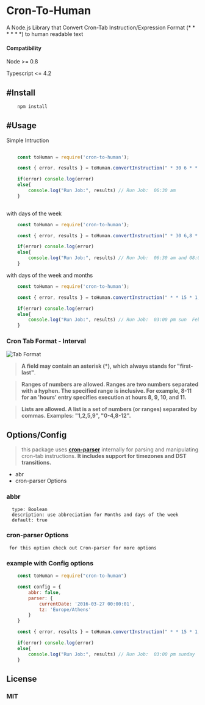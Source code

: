# Cron-To-Human
A Node.js Library that Convert Cron-Tab Instruction/Expression Format (* * * * * *) to human readable text
 
#### Compatibility
Node >= 0.8

Typescript <= 4.2

## #Install

``` js
    npm install 
```

## #Usage
Simple Intruction

``` js
    
    const toHuman = require('cron-to-human');

    const { error, results } = toHuman.convertInstruction(" * 30 6 * * * ");

    if(error) console.log(error)
    else{
        console.log("Run Job:", results) // Run Job:  06:30 am 
    }
      
```
with days of the week

``` js
    const toHuman = require('cron-to-human');

    const { error, results } = toHuman.convertInstruction(" * 30 6,8 * * 1,7 ");

    if(error) console.log(error)
    else{
        console.log("Run Job:", results) // Run Job:  06:30 am and 08:00 am   sun and mon
    }

```
with days of the week and months
``` js
    const toHuman = require('cron-to-human');

    const { error, results } = toHuman.convertInstruction(" * * 15 * 1,3,7 7 ");

    if(error) console.log(error)
    else{
        console.log("Run Job:", results) // Run Job:  03:00 pm sun  Feb, Apr and Aug
    }

```

### Cron Tab Format - Interval 

 ![Tab Format](https://github.com/vwedesam/images/blob/main/cron-to-human/Screenshot%202021-03-13%20224849.png)

>  __A field may contain an asterisk (*), which always stands for "first-last"__. 
 
>  __Ranges of numbers are allowed. Ranges are two numbers separated with a hyphen. The specified range is inclusive. For example, 8-11 for an 'hours' entry specifies execution at hours 8, 9, 10, and 11.__

>  __Lists are allowed. A list is a set of numbers (or ranges) separated by commas. Examples: "1,2,5,9", "0-4,8-12".__
>  

## Options/Config

>   this package uses __[cron-parser](https://www.npmjs.com/package/cron-parser)__ internally for parsing and manipulating cron-tab instructions. __It includes support for timezones and DST transitions.__ 
 
 * abr
 * cron-parser Options

 ### abbr
      type: Boolean
      description: use abbreciation for Months and days of the week
      default: true
      
 ### cron-parser Options
     for this option check out Cron-parser for more options
      
### example with Config options

``` js
    const toHuman = require("cron-to-human")

    const config = {
        abbr: false,
        parser: {
            currentDate: '2016-03-27 00:00:01',
            tz: 'Europe/Athens'
        }
    }

    const { error, results } = toHuman.convertInstruction(" * * 15 * 1,3,7 7 ", config);

    if(error) console.log(error)
    else{
        console.log("Run Job:", results) // Run Job:  03:00 pm sunday  February, April and August
    }

```

## License
### MIT
